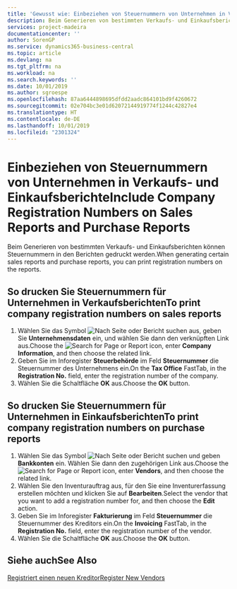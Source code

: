 ```yaml
---
title: 'Gewusst wie: Einbeziehen von Steuernummern von Unternehmen in Verkaufs- und Einkaufsberichte'
description: Beim Generieren von bestimmten Verkaufs- und Einkaufsberichten können Steuernummern in den Berichten gedruckt werden.
services: project-madeira
documentationcenter: ''
author: SorenGP
ms.service: dynamics365-business-central
ms.topic: article
ms.devlang: na
ms.tgt_pltfrm: na
ms.workload: na
ms.search.keywords: ''
ms.date: 10/01/2019
ms.author: sgroespe
ms.openlocfilehash: 87aa6444898695dfdd2aadc864101bd9f4260672
ms.sourcegitcommit: 02e704bc3e01d62072144919774f1244c42827e4
ms.translationtype: HT
ms.contentlocale: de-DE
ms.lasthandoff: 10/01/2019
ms.locfileid: "2301324"
---
```

# <a name="include-company-registration-numbers-on-sales-reports-and-purchase-reports"></a><span data-ttu-id="4f53e-103">Einbeziehen von Steuernummern von Unternehmen in Verkaufs- und Einkaufsberichte</span><span class="sxs-lookup"><span data-stu-id="4f53e-103">Include Company Registration Numbers on Sales Reports and Purchase Reports</span></span>
<span data-ttu-id="4f53e-104">Beim Generieren von bestimmten Verkaufs- und Einkaufsberichten können Steuernummern in den Berichten gedruckt werden.</span><span class="sxs-lookup"><span data-stu-id="4f53e-104">When generating certain sales reports and purchase reports, you can print registration numbers on the reports.</span></span>  

## <a name="to-print-company-registration-numbers-on-sales-reports"></a><span data-ttu-id="4f53e-105">So drucken Sie Steuernummern für Unternehmen in Verkaufsberichten</span><span class="sxs-lookup"><span data-stu-id="4f53e-105">To print company registration numbers on sales reports</span></span>  

1.  <span data-ttu-id="4f53e-106">Wählen Sie das Symbol ![Nach Seite oder Bericht suchen](../../media/ui-search/search_small.png "Symbol \"Nach Seite oder Bericht suchen\"") aus, geben Sie **Unternehmensdaten** ein, und wählen Sie dann den verknüpften Link aus.</span><span class="sxs-lookup"><span data-stu-id="4f53e-106">Choose the ![Search for Page or Report](../../media/ui-search/search_small.png "Search for Page or Report icon") icon, enter **Company Information**, and then choose the related link.</span></span>  
2.  <span data-ttu-id="4f53e-107">Geben Sie im Inforegister **Steuerbehörde** im Feld **Steuernummer** die Steuernummer des Unternehmens ein.</span><span class="sxs-lookup"><span data-stu-id="4f53e-107">On the **Tax Office** FastTab, in the **Registration No.** field, enter the registration number of the company.</span></span>  
3.  <span data-ttu-id="4f53e-108">Wählen Sie die Schaltfläche **OK** aus.</span><span class="sxs-lookup"><span data-stu-id="4f53e-108">Choose the **OK** button.</span></span>  

## <a name="to-print-company-registration-numbers-on-purchase-reports"></a><span data-ttu-id="4f53e-109">So drucken Sie Steuernummern für Unternehmen in Einkaufsberichten</span><span class="sxs-lookup"><span data-stu-id="4f53e-109">To print company registration numbers on purchase reports</span></span>  

1.  <span data-ttu-id="4f53e-110">Wählen Sie das Symbol ![Nach Seite oder Bericht suchen](../../media/ui-search/search_small.png "Nach Seite oder Bericht suchen") und geben **Bankkonten** ein. Wählen Sie dann den zugehörigen Link aus.</span><span class="sxs-lookup"><span data-stu-id="4f53e-110">Choose the ![Search for Page or Report](../../media/ui-search/search_small.png "Search for Page or Report icon") icon, enter **Vendors**, and then choose the related link.</span></span>  
2.  <span data-ttu-id="4f53e-111">Wählen Sie den Inventurauftrag aus, für den Sie eine Inventurerfassung erstellen möchten und klicken Sie auf **Bearbeiten**.</span><span class="sxs-lookup"><span data-stu-id="4f53e-111">Select the vendor that you want to add a registration number for, and then choose the **Edit** action.</span></span>  
3.  <span data-ttu-id="4f53e-112">Geben Sie im Inforegister **Fakturierung** im Feld **Steuernummer** die Steuernummer des Kreditors ein.</span><span class="sxs-lookup"><span data-stu-id="4f53e-112">On the **Invoicing** FastTab, in the **Registration No.** field, enter the registration number of the vendor.</span></span>  
4.  <span data-ttu-id="4f53e-113">Wählen Sie die Schaltfläche **OK** aus.</span><span class="sxs-lookup"><span data-stu-id="4f53e-113">Choose the **OK** button.</span></span>  

## <a name="see-also"></a><span data-ttu-id="4f53e-114">Siehe auch</span><span class="sxs-lookup"><span data-stu-id="4f53e-114">See Also</span></span>  
[<span data-ttu-id="4f53e-115">Registriert einen neuen Kreditor</span><span class="sxs-lookup"><span data-stu-id="4f53e-115">Register New Vendors</span></span>](../../purchasing-how-register-new-vendors.md)
